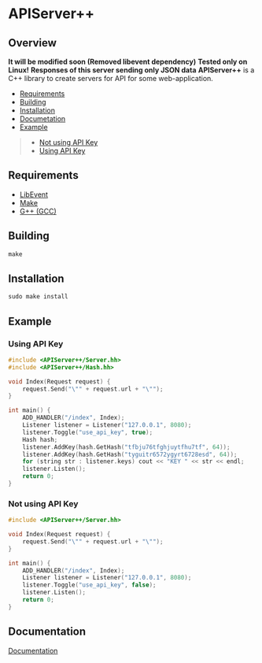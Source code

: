 # APIServer++
## Overview
**It will be modified soon (Removed libevent dependency)**
**Tested only on Linux!**
**Responses of this server sending only JSON data**
**APIServer++** is a C++ library to create servers for API for some web-application.
* [Requirements](https://github.com/theFFPS/APIServerPP#requirements)
* [Building](https://github.com/theFFPS/APIServerPP#building)
* [Installation](https://github.com/theFFPS/APIServerPP#installation)
* [Documetation](https://github.com/theFFPS/APIServerPP#documentation)
* [Example](https://github.com/theFFPS/APIServerPP#example)
> * [Not using API Key](https://github.com/theFFPS/APIServerPP#not-using-api-key)
> * [Using API Key](https://github.com/theFFPS/APIServerPP#using-api-key)
## Requirements
* [LibEvent](https://github.com/libevent/libevent)
* [Make](https://git.savannah.gnu.org/cgit/make.git)
* [G++ (GCC)](https://github.com/gcc-mirror/gcc)
## Building
```c++
make
```
## Installation
```c++
sudo make install
```
## Example
### Using API Key
```c++
#include <APIServer++/Server.hh>
#include <APIServer++/Hash.hh>

void Index(Request request) {
    request.Send("\"" + request.url + "\"");
}

int main() {
    ADD_HANDLER("/index", Index);
    Listener listener = Listener("127.0.0.1", 8080);
    listener.Toggle("use_api_key", true);
    Hash hash;
    listener.AddKey(hash.GetHash("tfbju76tfghjuytfhu7tf", 64));
    listener.AddKey(hash.GetHash("tyguitr6572ygyrt6728esd", 64));
    for (string str : listener.keys) cout << "KEY " << str << endl;
    listener.Listen();
    return 0;
}
```
### Not using API Key
```c++
#include <APIServer++/Server.hh>

void Index(Request request) {
    request.Send("\"" + request.url + "\"");
}

int main() {
    ADD_HANDLER("/index", Index);
    Listener listener = Listener("127.0.0.1", 8080);
    listener.Toggle("use_api_key", false);
    listener.Listen();
    return 0;
}
```
## Documentation
[Documentation](https://github.com/theFFPS/APIServerPP/)
